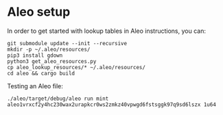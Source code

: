 # Aleo setup

In order to get started with lookup tables in Aleo instructions, you can:

```
git submodule update --init --recursive
mkdir -p ~/.aleo/resources/
pip3 install gdown
python3 get_aleo_resources.py
cp aleo_lookup_resources/* ~/.aleo/resources/
cd aleo && cargo build
```

Testing an Aleo file:
```
./aleo/target/debug/aleo run mint aleo1vrxcf2y4hc230wax2urapkcr0ws2zmkz40vpwgd6fstsggk97q9sd6lszx 1u64
```
